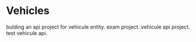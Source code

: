 # Vehicles
bulding an api project for vehicule entity.
exam project.
vehicule api project.
test vehicule api.
